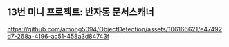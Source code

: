 
## 13번 미니 프로젝트: 반자동 문서스캐너

https://github.com/among5094/ObjectDetection/assets/106166621/e47492d7-268a-4196-ac51-458a3d84743f
